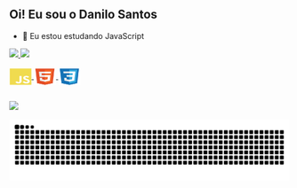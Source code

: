 ## Oi! Eu sou o Danilo Santos
- 🌱 Eu estou estudando JavaScript
<div>
  <a href="https://github.com/DaniloSreis">
  <img height="180em" src="https://github-readme-stats.vercel.app/api?username=DaniloSreis&show_icons=true&theme=tokyonight&include_all_commits=true&count_private=true"/>
  <img height="180em" src="https://github-readme-stats.vercel.app/api/top-langs/?username=DaniloSreis&layout=compact&langs_count=7&theme=tokyonight"/>
</div>
  <div style="display: inline_block"><br>
  <img align="center" alt="Danilo-Js" height="30" width="40" src="https://raw.githubusercontent.com/devicons/devicon/master/icons/javascript/javascript-plain.svg">
  <img align="center" alt="Dailo-HTML" height="30" width="40" src="https://raw.githubusercontent.com/devicons/devicon/master/icons/html5/html5-original.svg">
  <img align="center" alt="Daniilo-CSS" height="30" width="40" src="https://raw.githubusercontent.com/devicons/devicon/master/icons/css3/css3-original.svg">
</div>
  
  ##
  
  <div>
  <a href="https://www.linkedin.com/in/danilo-santos-a78885217/" target="_blank"><img src="https://img.shields.io/badge/-LinkedIn-%230077B5?style=for-the-badge&logo=linkedin&logoColor=white" target="_blank"></a>
  </div>
  
![Snake animation](https://github.com/DaniloSreis/DaniloSreis/blob/output/github-contribution-grid-snake.svg)
